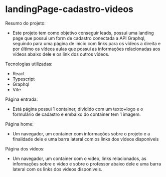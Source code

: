 # landingPage-cadastro-videos

Resumo do projeto:
  - Este projeto tem como objetivo conseguir leads, possui uma landing page que possui 
um form de cadastro conectada a API Graphql, seguindo para uma página de início com 
links para os vídeos a direita e por último os vídeos aulas que possui as informações
relacionadas aos vídeos abaixo dele e os link dos outros vídeos.

Tecnologias utilizadas:
  - React
  - Typescript
  - Graphql
  - Vite
  
Página entrada:
  - Está página possui 1 container, dividido com um texto+logo e o formulário de cadastro
e embaixo do container tem 1 imagem.
  
Página home:
  - Um navegador, um container com informações sobre o projeto e a finalidade dele e uma 
barra lateral com os links dos vídeos disponiveis
 
Página dos vídeos:
  - Um navegador, um container com o vídeo, links relacionados, as informações sobre o 
vídeo e sobre o professor abaixo dele e uma barra lateral com os links dos vídeos
disponiveis. 

